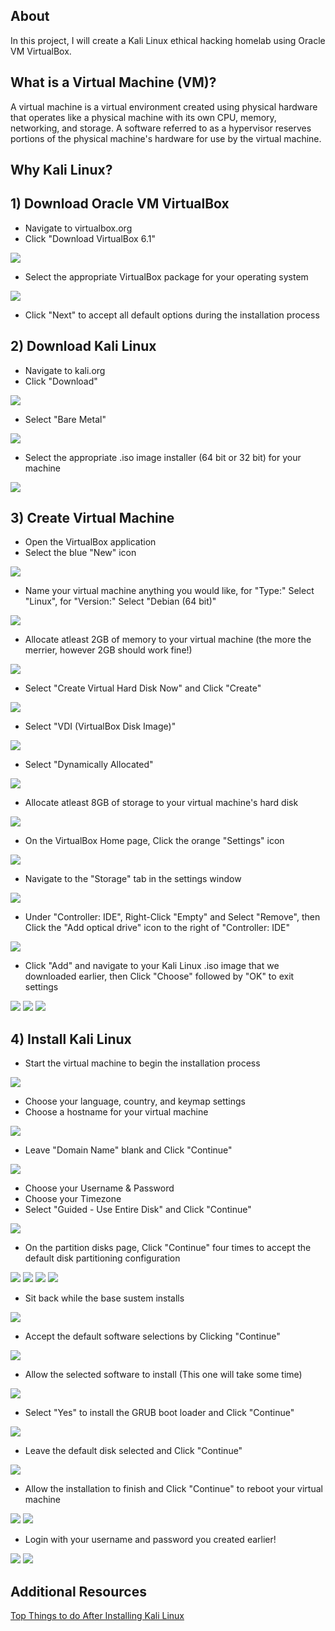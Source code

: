 ## About

In this project, I will create a Kali Linux ethical hacking homelab using Oracle VM VirtualBox.

## What is a Virtual Machine (VM)?

A virtual machine is a virtual environment created using physical hardware that operates like a physical machine with its own CPU, memory, networking, and storage. A software referred to as a hypervisor reserves portions of the physical machine's hardware for use by the virtual machine. 

## Why Kali Linux?



## 1) Download Oracle VM VirtualBox

- Navigate to virtualbox.org 
- Click "Download VirtualBox 6.1"

![](vb.jpg)
- Select the appropriate VirtualBox package for your operating system

![](host.jpg)
- Click "Next" to accept all default options during the installation process

## 2) Download Kali Linux

- Navigate to kali.org
- Click "Download"

![](kali1.jpg)
- Select "Bare Metal" 

![](kali2.jpg)
- Select the appropriate .iso image installer (64 bit or 32 bit) for your machine

![](kali3.jpg)

## 3) Create Virtual Machine 

- Open the VirtualBox application
- Select the blue "New" icon

![](vm1.jpg)
- Name your virtual machine anything you would like, for "Type:" Select "Linux", for "Version:" Select "Debian (64 bit)"

![](vm3.jpg)
- Allocate atleast 2GB of memory to your virtual machine (the more the merrier, however 2GB should work fine!)

![](vm4.jpg)
- Select "Create Virtual Hard Disk Now" and Click "Create"

![](vm5.jpg)
- Select "VDI (VirtualBox Disk Image)"

![](vm6.jpg)
- Select "Dynamically Allocated" 

![](vm7.jpg)
- Allocate atleast 8GB of storage to your virtual machine's hard disk

![](vm8.jpg)
- On the VirtualBox Home page, Click the orange "Settings" icon

![](vm9.jpg)
- Navigate to the "Storage" tab in the settings window

![](vm11.jpg)
- Under "Controller: IDE", Right-Click "Empty" and Select "Remove", then Click the "Add optical drive" icon to the right of "Controller: IDE"

![](vm12.jpg)
- Click "Add" and navigate to your Kali Linux .iso image that we downloaded earlier, then Click "Choose" followed by "OK" to exit settings

![](vm13.jpg)
![](vm14.jpg)
![](vm15.jpg)


## 4) Install Kali Linux 

- Start the virtual machine to begin the installation process

![](ki1.jpg)
- Choose your language, country, and keymap settings
- Choose a hostname for your virtual machine

![](ki5.jpg)
- Leave "Domain Name" blank and Click "Continue"

![](ki6.jpg)
- Choose your Username & Password
- Choose your Timezone
- Select "Guided - Use Entire Disk" and Click "Continue"

![](ki10.jpg)
- On the partition disks page, Click "Continue" four times to accept the default disk partitioning configuration

![](ki11.jpg)
![](ki12.jpg)
![](ki13.jpg)
![](ki14.jpg)
- Sit back while the base sustem installs

![](ki15.jpg)
- Accept the default software selections by Clicking "Continue"

![](ki16.jpg)
- Allow the selected software to install (This one will take some time)

![](ki17.jpg)
- Select "Yes" to install the GRUB boot loader and Click "Continue"

![](ki18.jpg)
- Leave the default disk selected and Click "Continue"

![](ki19.jpg)
- Allow the installation to finish and Click "Continue" to reboot your virtual machine

![](ki20.jpg)
![](ki21.jpg)
- Login with your username and password you created earlier!

![](ki22.jpg)
![](post1.jpg)

## Additional Resources

[Top Things to do After Installing Kali Linux](https://www.ceos3c.com/security/top-things-after-installing-kali-linux/)


